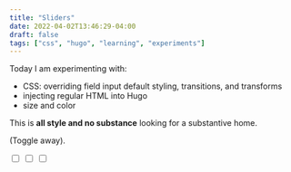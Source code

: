 ```yaml
---
title: "Sliders"
date: 2022-04-02T13:46:29-04:00
draft: false
tags: ["css", "hugo", "learning", "experiments"]
---
```


Today I am experimenting with:

- CSS: overriding field input default styling, transitions, and transforms
- injecting regular HTML into Hugo
- size and color

This is **all style and no substance** looking for a substantive home.

(Toggle away).


<div class="flex">
  <label class="switch">
    <input type="checkbox">
    <span class="slider purple"></span>
  </label>
  <label class="switch">
    <input type="checkbox">
    <span class="slider green"></span>
  </label>
  <label class="switch">
    <input type="checkbox">
    <span class="slider pink"></span>
  </label>
</div>
